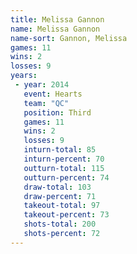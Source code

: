 ```yaml
---
title: Melissa Gannon
name: Melissa Gannon
name-sort: Gannon, Melissa
games: 11
wins: 2
losses: 9
years:
 - year: 2014
   event: Hearts
   team: "QC"
   position: Third
   games: 11
   wins: 2
   losses: 9
   inturn-total: 85
   inturn-percent: 70
   outturn-total: 115
   outturn-percent: 74
   draw-total: 103
   draw-percent: 71
   takeout-total: 97
   takeout-percent: 73
   shots-total: 200
   shots-percent: 72
---
```

